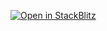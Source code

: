 [![Open in StackBlitz](https://developer.stackblitz.com/img/open_in_stackblitz.svg)](https://stackblitz.com/github/CartoDB/deck-gl-examples)